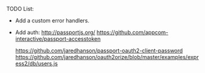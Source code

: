 TODO List:

- Add a custom error handlers.
- Add auth: http://passportjs.org/
 	https://github.com/appcom-interactive/passport-accesstoken
	
	https://github.com/jaredhanson/passport-oauth2-client-password
	https://github.com/jaredhanson/oauth2orize/blob/master/examples/express2/db/users.js
	